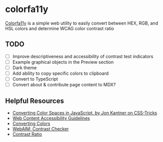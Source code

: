 # colorfa11y

[Colorfa11y](https://colorfa11y.com) is a simple web utility to easily convert between HEX, RGB, and HSL colors and determine WCAG color contrast ratio

## TODO

- [ ] Improve descriptiveness and accessibility of contrast test indicators
- [ ] Example graphical objects in the Preview section
- [ ] Dark theme
- [ ] Add ability to copy specific colors to clipboard
- [ ] Convert to TypeScript
- [ ] Convert about & contribute page content to MDX?

## Helpful Resources

- [Converting Color Spaces in JavaScript, by Jon Kantner on CSS-Tricks](https://css-tricks.com/converting-color-spaces-in-javascript/)
- [Web Content Accessibility Guidelines](https://www.w3.org/TR/WCAG21/#contrast-minimum)
- [Converting Colors](https://convertingcolors.com/)
- [WebAIM: Contrast Checker](https://webaim.org/resources/contrastchecker/)
- [Contrast Ratio](https://contrast-ratio.com/)
